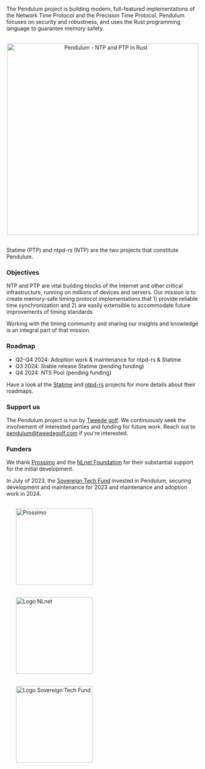 The Pendulum project is building modern, full-featured implementations of the Network Time Protocol and the Precision Time Protocol. Pendulum focuses on security and robustness, and uses the Rust programming language to guarantee memory safety. 

<p align="center" >
<br />
<img width="500px" alt="Pendulum - NTP and PTP in Rust" src="https://raw.githubusercontent.com/pendulum-project/.github/main/profile/pendulum-illustration-v3.jpg" />
<br /><br />
</p>

Statime (PTP) and ntpd-rs (NTP) are the two projects that constitute Pendulum.

### Objectives

NTP and PTP are vital building blocks of the Internet and other critical infrastructure, running on millions of devices and servers. Our mission is to create memory-safe timing protocol implementations that 1) provide reliable time synchronization and 2) are easily extensible to accommodate future improvements of timing standards.

Working with the timing community and sharing our insights and knowledge is an integral part of that mission.

### Roadmap

- Q2-Q4 2024: Adoption work & maintenance for ntpd-rs & Statime
- Q3 2024: Stable release Statime (pending funding)
- Q4 2024: NTS Pool (pending funding)

Have a look at the [Statime](https://github.com/pendulum-project/statime) and [ntpd-rs](https://github.com/memorysafety/ntpd-rs) projects for more details about their roadmaps.

### Support us

The Pendulum project is run by [Tweede golf](https://tweedegolf.nl/en). We continuously seek the involvement of interested parties and funding for future work. Reach out to pendulum@tweedegolf.com if you're interested.

### Funders

We thank [Prossimo] and the [NLnet Foundation] for their substantial support for the initial development. 

In July of 2023, the [Sovereign Tech Fund] invested in Pendulum, securing development and maintenance for 2023 and maintenance and adoption work in 2024.

<img style="margin: 1rem 5% 1rem 5%;"  alt="Prossimo" src="https://www.memorysafety.org/images/Prossimo%20Brand%20Assets/Prossimo%20Horizontal%20Full%20Color.svg" width="200px"/>

<img style="margin: 1rem 5% 1rem 5%;" src="https://nlnet.nl/logo/banner.svg" alt="Logo NLnet"  width="200px" />

<img style="margin: 1rem 5% 1rem 5%;" src="https://tweedegolf.nl/images/logo-stf-blank.png" alt="Logo Sovereign Tech Fund"  width="200px" />


[Sovereign Tech Fund]: https://sovereigntechfund.de/en/
[Prossimo]: https://www.memorysafety.org/
[NLnet Foundation]: https://nlnet.nl/




